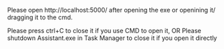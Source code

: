 Please open http://localhost:5000/ after opening the exe or openining it/ dragging it to the cmd.

Please press ctrl+C to close it if you use CMD to open it, OR
Please shutdown Assistant.exe in Task Manager to close it if you open it directly
